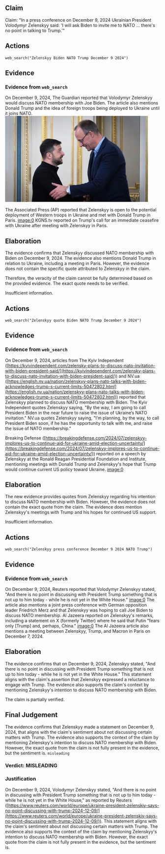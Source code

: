 ## Claim
Claim: "In a press conference on December 9, 2024 Ukrainian President Volodymyr Zelenskyy said: 'I will ask Biden to invite me to NATO ... there's no point in talking to Trump.'"

## Actions
```
web_search("Zelenskyy Biden NATO Trump December 9 2024")
```

## Evidence
### Evidence from `web_search`
On December 9, 2024, The Guardian reported that Volodymyr Zelenskyy would discuss NATO membership with Joe Biden. The article also mentions Donald Trump and the idea of foreign troops being deployed to Ukraine until it joins NATO. ![image 1825](media/2025-08-07_19-09-1754593759-336543.jpg)

The Associated Press (AP) reported that Zelenskyy is open to the potential deployment of Western troops in Ukraine and met with Donald Trump in Paris. <image:0> KGNS.tv reported on Trump's call for an immediate ceasefire with Ukraine after meeting with Zelenskyy in Paris.


## Elaboration
The evidence confirms that Zelenskyy discussed NATO membership with Biden on December 9, 2024. The evidence also mentions Donald Trump in relation to Ukraine, including a meeting in Paris. However, the evidence does not contain the specific quote attributed to Zelenskyy in the claim.

Therefore, the veracity of the claim cannot be fully determined based on the provided evidence. The exact quote needs to be verified.

Insufficient information.


## Actions
```
web_search("Zelenskyy quote Biden NATO Trump December 9 2024")
```

## Evidence
### Evidence from `web_search`
On December 9, 2024, articles from The Kyiv Independent ([https://kyivindependent.com/zelensky-plans-to-discuss-nato-invitation-with-biden-president-said/](https://kyivindependent.com/zelensky-plans-to-discuss-nato-invitation-with-biden-president-said/)) and NV.ua ([https://english.nv.ua/nation/zelenskyy-plans-nato-talks-with-biden-acknowledges-trump-s-current-limits-50472802.html](https://english.nv.ua/nation/zelenskyy-plans-nato-talks-with-biden-acknowledges-trump-s-current-limits-50472802.html)) reported that Zelenskyy planned to discuss NATO membership with Biden. The Kyiv Independent quotes Zelenskyy saying, "By the way, I am going to call President Biden in the near future to raise the issue of Ukraine’s NATO invitation." NV.ua quotes Zelenskyy saying, "I’m planning, by the way, to call President Biden soon, if he has the opportunity to talk with me, and raise the issue of NATO membership."

Breaking Defense ([https://breakingdefense.com/2024/07/zelenskyy-implores-us-to-continue-aid-for-ukraine-amid-election-uncertainty/](https://breakingdefense.com/2024/07/zelenskyy-implores-us-to-continue-aid-for-ukraine-amid-election-uncertainty/)) reported on a speech by Zelenskyy at the Ronald Reagan Presidential Foundation and Institute, mentioning meetings with Donald Trump and Zelenskyy's hope that Trump would continue current US policy toward Ukraine. <image:0>


## Elaboration
The new evidence provides quotes from Zelenskyy regarding his intention to discuss NATO membership with Biden. However, the evidence does not contain the exact quote from the claim. The evidence does mention Zelenskyy's meetings with Trump and his hopes for continued US support.

Insufficient information.


## Actions
```
web_search("Zelenskyy press conference December 9 2024 NATO Trump")
```

## Evidence
### Evidence from `web_search`
On December 9, 2024, Reuters reported that Volodymyr Zelenskyy stated, "And there is no point in discussing with President Trump something that is not up to him today - while he is not yet in the White House." <image:0> The article also mentions a joint press conference with German opposition leader Friedrich Merz and that Zelenskyy was hoping to call Joe Biden to discuss NATO membership. Al Jazeera reported on Zelenskyy's remarks, including a statement on X (formerly Twitter) where he said that Putin "fears only [Trump] and, perhaps, China." <image:0> The Al Jazeera article also mentions a meeting between Zelenskyy, Trump, and Macron in Paris on December 7, 2024.


## Elaboration
The evidence confirms that on December 9, 2024, Zelenskyy stated, "And there is no point in discussing with President Trump something that is not up to him today - while he is not yet in the White House." This statement aligns with the claim's assertion that Zelenskyy expressed a reluctance to engage with Trump. The evidence also supports the claim's context by mentioning Zelenskyy's intention to discuss NATO membership with Biden.

The claim is partially verified.


## Final Judgement
The evidence confirms that Zelenskyy made a statement on December 9, 2024, that aligns with the claim's sentiment about not discussing certain matters with Trump. The evidence also supports the context of the claim by mentioning Zelenskyy's intention to discuss NATO membership with Biden. However, the exact quote from the claim is not fully present in the evidence, but the sentiment is. `misleading`


### Verdict: MISLEADING

### Justification
On December 9, 2024, Volodymyr Zelenskyy stated, "And there is no point in discussing with President Trump something that is not up to him today - while he is not yet in the White House," as reported by Reuters ([https://www.reuters.com/world/europe/ukraine-president-zelenskiy-says-no-point-discussing-with-trump-2024-12-09/](https://www.reuters.com/world/europe/ukraine-president-zelenskiy-says-no-point-discussing-with-trump-2024-12-09/)). This statement aligns with the claim's sentiment about not discussing certain matters with Trump. The evidence also supports the context of the claim by mentioning Zelenskyy's intention to discuss NATO membership with Biden. However, the exact quote from the claim is not fully present in the evidence, but the sentiment is.
